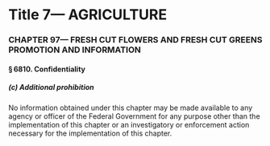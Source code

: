 
# Title 7— AGRICULTURE
### CHAPTER 97— FRESH CUT FLOWERS AND FRESH CUT GREENS PROMOTION AND INFORMATION
#### § 6810. Confidentiality
##### (c) Additional prohibition

No information obtained under this chapter may be made available to any agency or officer of the Federal Government for any purpose other than the implementation of this chapter or an investigatory or enforcement action necessary for the implementation of this chapter.
